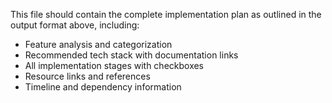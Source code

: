 This file should contain the complete implementation plan as outlined in the output format above, including:
- Feature analysis and categorization
- Recommended tech stack with documentation links
- All implementation stages with checkboxes
- Resource links and references
- Timeline and dependency information

